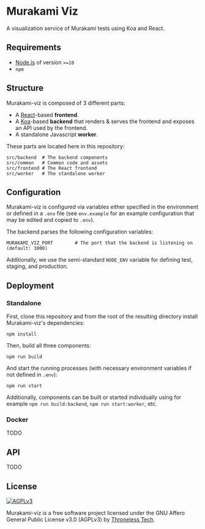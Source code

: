 # Murakami Viz

A visualization service of Murakami tests using Koa and React.

## Requirements

- [Node.js](https://nodejs.org) of version `>=10`
- `npm`

## Structure

Murakami-viz is composed of 3 different parts:

- A [React](https://reactjs.org/)-based **frontend**.
- A [Koa](https://koajs.com)-based **backend** that renders & serves the
  frontend and exposes an API used by the frontend.
- A standalone Javascript **worker**.

These parts are located here in this repository:

```
src/backend  # The backend components
src/common   # Common code and assets
src/frontend # The React frontend
src/worker   # The standalone worker
```

## Configuration

Murakami-viz is configured via variables either specified in the environment or
defined in a `.env` file (see `env.example` for an example configuration that
may be edited and copied to `.env`).

The backend parses the following configuration variables:

```
MURAKAMI_VIZ_PORT        # The port that the backend is listening on (default: 3000)
```

Additionally, we use the semi-standard `NODE_ENV` variable for defining test,
staging, and production.

## Deployment

### Standalone

First, clone this repository and from the root of the resulting directory
install Murakami-viz's dependencies:

```
npm install
```

Then, build all three components:

```
npm run build
```

And start the running processes (with necessary environment variables if not
defined in `.env`):

```
npm run start
```

Additionally, components can be built or started individually using for example
`npm run build:backend`, `npm run start:worker`, etc.

### Docker

TODO

## API

TODO

## License

[<img src="https://www.gnu.org/graphics/agplv3-155x51.png" alt="AGPLv3" >](http://www.gnu.org/licenses/agpl-3.0.html)

Murakami-viz is a free software project licensed under the GNU Affero General
Public License v3.0 (AGPLv3) by [Throneless Tech](https://throneless.tech).
